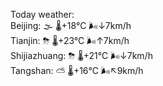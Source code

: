 Today weather:  
Beijing: 🌫  🌡️+18°C 🌬️↓7km/h  
Tianjin: ⛈   🌡️+23°C 🌬️↑7km/h  
Shijiazhuang: ⛈   🌡️+21°C 🌬️↓7km/h  
Tangshan: ⛅️  🌡️+16°C 🌬️↖9km/h  
